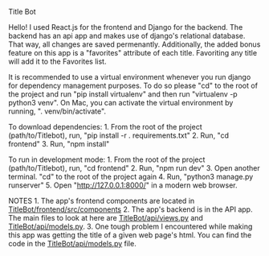 Title Bot

Hello! I used React.js for the frontend and Django for the backend. The backend has an api app and makes use of django's relational database. That way, all changes are saved permenantly. Additionally, the added bonus feature on this app is a "favorites" attribute of each title. Favoriting any title will add it to the Favorites list. 

It is recommended to use a virtual environment whenever you run django for dependency management purposes. To do so please "cd" to the root of the project and run "pip install virtualenv" and then run "virtualenv -p python3 venv". On Mac, you can activate the virtual environment by running, ". venv/bin/activate". 

To download dependencies:
    1. From the root of the project (path/to/Titlebot), run, "pip install -r . requirements.txt" 
    2. Run, "cd frontend"
    3. Run, "npm install"

To run in development mode:
    1. From the root of the project (path/to/Titlebot), run, "cd frontend"
    2. Run, "npm run dev"
    3. Open another terminal. "cd" to the root of the project again
    4. Run, "python3 manage.py runserver"
    5. Open "http://127.0.0.1:8000/" in a modern web browser.

NOTES
    1. The app's frontend components are located in [TitleBot/frontend/src/components](TitleBot/frontend/src/components)
    2. The app's backend is in the API app. The main files to look at here are [TitleBot/api/views.py](TitleBot/api/views.py) and [TitleBot/api/models.py](TitleBot/api/models.py).
    3. One tough problem I encountered while making this app was getting the title of a given web page's html. You can find the code in the [TitleBot/api/models.py](TitleBot/api/models.py) file.